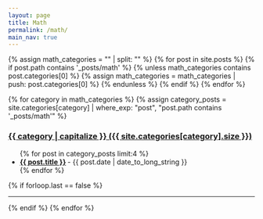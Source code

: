 ```yaml
---
layout: page
title: Math
permalink: /math/
main_nav: true
---
```


{% assign math_categories = "" | split: "" %}
{% for post in site.posts %}
  {% if post.path contains '_posts/math' %}
    {% unless math_categories contains post.categories[0] %}
      {% assign math_categories = math_categories | push: post.categories[0] %}
    {% endunless %}
  {% endif %}
{% endfor %}

{% for category in math_categories %}
  {% assign category_posts = site.categories[category] | where_exp: "post", "post.path contains '_posts/math'" %}
  <h3 id="{{category}}">
    <a href="{{ site.baseurl }}/category/{{ category }}/">{{ category | capitalize }} ({{ site.categories[category].size }})</a>
  </h3>
  <ul class="posts-list">
  {% for post in category_posts limit:4 %}
    <li>
      <strong>
        <a href="{{ post.url | prepend: site.baseurl }}">{{ post.title }}</a>
      </strong>
      <span class="post-date">- {{ post.date | date_to_long_string }}</span>
    </li>
  {% endfor %}
  </ul>
  {% if forloop.last == false %}<hr>{% endif %}
{% endfor %}
<br>
